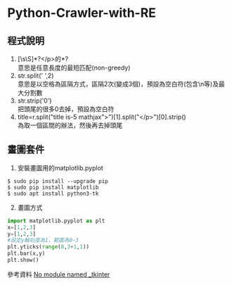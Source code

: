 # Python-Crawler-with-RE

## 程式說明
1. [\s\S]\*?\</p>的\*?  
意思是任意長度的最短匹配(non-greedy)  
2. str.split(' ',2)  
意思是以空格為區隔方式，區隔2次(變成3個)，預設為空白符(包含\n等)及最大分割數  
3. str.strip('0')  
把頭尾的很多0去掉，預設為空白符  
4. title=r.split("title is-5 mathjax\">")[1].split("\</p>")[0].strip()  
為取一個區間的辦法，然後再去掉頭尾  

## 畫圖套件
1. 安裝畫圖用的matplotlib.pyplot
```
$ sudo pip install --upgrade pip
$ sudo pip install matplotlib
$ sudo apt install python3-tk
```
2. 畫圖方式
```python
import matplotlib.pyplot as plt
x=[1,2,3]
y=[1,2,3]
#設定y軸刻度為1，範圍為0~3
plt.yticks(range(0,3+1,1))
plt.bar(x,y)
plt.show()
```

參考資料 [No module named _tkinter](https://blog.csdn.net/blueheart20/article/details/78763208)
